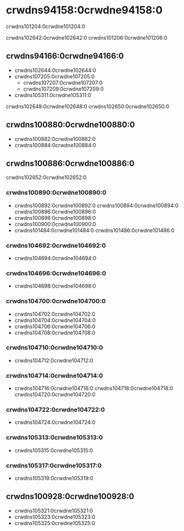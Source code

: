 # crwdns94158:0crwdne94158:0

<p class="description">crwdns101204:0crwdne101204:0</p>

crwdns102642:0crwdne102642:0 crwdns101206:0crwdne101206:0

## crwdns94166:0crwdne94166:0

- crwdns102644:0crwdne102644:0
- crwdns107205:0crwdne107205:0 
  - crwdns107207:0crwdne107207:0
  - crwdns107209:0crwdne107209:0
- crwdns105311:0crwdne105311:0

crwdns102648:0crwdne102648:0 crwdns102650:0crwdne102650:0

## crwdns100880:0crwdne100880:0

- crwdns100882:0crwdne100882:0
- crwdns100884:0crwdne100884:0

## crwdns100886:0crwdne100886:0

crwdns102652:0crwdne102652:0

### crwdns100890:0crwdne100890:0

- crwdns100892:0crwdne100892:0 crwdns100894:0crwdne100894:0 crwdns100896:0crwdne100896:0
- crwdns100898:0crwdne100898:0
- crwdns100900:0crwdne100900:0
- crwdns101484:0crwdne101484:0 crwdns101486:0crwdne101486:0

### crwdns104692:0crwdne104692:0

- crwdns104694:0crwdne104694:0

### crwdns104696:0crwdne104696:0

- crwdns104698:0crwdne104698:0

### crwdns104700:0crwdne104700:0

- crwdns104702:0crwdne104702:0
- crwdns104704:0crwdne104704:0
- crwdns104706:0crwdne104706:0
- crwdns104708:0crwdne104708:0

### crwdns104710:0crwdne104710:0

- crwdns104712:0crwdne104712:0

### crwdns104714:0crwdne104714:0

- crwdns104716:0crwdne104716:0 crwdns104718:0crwdne104718:0 crwdns104720:0crwdne104720:0

### crwdns104722:0crwdne104722:0

- crwdns104724:0crwdne104724:0

### crwdns105313:0crwdne105313:0

- crwdns105315:0crwdne105315:0

### crwdns105317:0crwdne105317:0

- crwdns105319:0crwdne105319:0

## crwdns100928:0crwdne100928:0

- crwdns105321:0crwdne105321:0
- crwdns105323:0crwdne105323:0
- crwdns105325:0crwdne105325:0